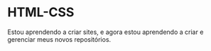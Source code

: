 # HTML-CSS
 

Estou aprendendo a criar sites, e agora estou aprendendo a criar e gerenciar meus novos repositórios.